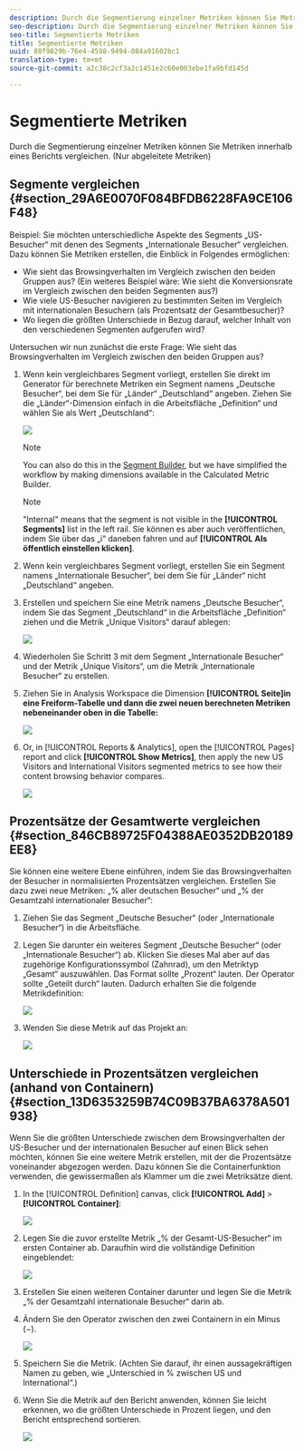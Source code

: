 ```yaml
---
description: Durch die Segmentierung einzelner Metriken können Sie Metriken innerhalb eines Berichts vergleichen. (Nur abgeleitete Metriken)
seo-description: Durch die Segmentierung einzelner Metriken können Sie Metriken innerhalb eines Berichts vergleichen. (Nur abgeleitete Metriken)
seo-title: Segmentierte Metriken
title: Segmentierte Metriken
uuid: 88f9829b-76e4-4598-9494-084a91602bc1
translation-type: tm+mt
source-git-commit: a2c38c2cf3a2c1451e2c60e003ebe1fa9bfd145d

---
```



# Segmentierte Metriken

Durch die Segmentierung einzelner Metriken können Sie Metriken innerhalb eines Berichts vergleichen. (Nur abgeleitete Metriken)

## Segmente vergleichen {#section_29A6E0070F084BFDB6228FA9CE106F48}

Beispiel: Sie möchten unterschiedliche Aspekte des Segments „US-Besucher“ mit denen des Segments „Internationale Besucher“ vergleichen. Dazu können Sie Metriken erstellen, die Einblick in Folgendes ermöglichen:

* Wie sieht das Browsingverhalten im Vergleich zwischen den beiden Gruppen aus? (Ein weiteres Beispiel wäre: Wie sieht die Konversionsrate im Vergleich zwischen den beiden Segmenten aus?)
* Wie viele US-Besucher navigieren zu bestimmten Seiten im Vergleich mit internationalen Besuchern (als Prozentsatz der Gesamtbesucher)?
* Wo liegen die größten Unterschiede in Bezug darauf, welcher Inhalt von den verschiedenen Segmenten aufgerufen wird?

Untersuchen wir nun zunächst die erste Frage: Wie sieht das Browsingverhalten im Vergleich zwischen den beiden Gruppen aus?

1. Wenn kein vergleichbares Segment vorliegt, erstellen Sie direkt im Generator für berechnete Metriken ein Segment namens „Deutsche Besucher“, bei dem Sie für „Länder“ „Deutschland“ angeben. Ziehen Sie die „Länder“-Dimension einfach in die Arbeitsfläche „Definition“ und wählen Sie als Wert „Deutschland“:

   ![](assets/segment-from-dimension.png)

   >[!NOTE]
   >
   >You can also do this in the [Segment Builder](https://marketing.adobe.com/resources/help/en_US/analytics/segment/seg_build.html), but we have simplified the workflow by making dimensions available in the Calculated Metric Builder.

   >[!NOTE]
   >
   >"Internal" means that the segment is not visible in the **[!UICONTROL Segments]** list in the left rail. Sie können es aber auch veröffentlichen, indem Sie über das „i“ daneben fahren und auf **[!UICONTROL Als öffentlich einstellen klicken]**.

1. Wenn kein vergleichbares Segment vorliegt, erstellen Sie ein Segment namens „Internationale Besucher“, bei dem Sie für „Länder“ nicht „Deutschland“ angeben.
1. Erstellen und speichern Sie eine Metrik namens „Deutsche Besucher“, indem Sie das Segment „Deutschland“ in die Arbeitsfläche „Definition“ ziehen und die Metrik „Unique Visitors“ darauf ablegen:

   ![](assets/german-visitors.png)

1. Wiederholen Sie Schritt 3 mit dem Segment „Internationale Besucher“ und der Metrik „Unique Visitors“, um die Metrik „Internationale Besucher“ zu erstellen.
1. Ziehen Sie in Analysis Workspace die Dimension **[!UICONTROL Seite]in eine Freiform-Tabelle und dann die zwei neuen berechneten Metriken nebeneinander oben in die Tabelle:**

   ![](assets/workspace-pages.png)

1. Or, in [!UICONTROL Reports &amp; Analytics], open the [!UICONTROL Pages] report and click **[!UICONTROL Show Metrics]**, then apply the new US Visitors and International Visitors segmented metrics to see how their content browsing behavior compares.

   ![](assets/pages-report.png)

## Prozentsätze der Gesamtwerte vergleichen {#section_846CB89725F04388AE0352DB20189EE8}

Sie können eine weitere Ebene einführen, indem Sie das Browsingverhalten der Besucher in normalisierten Prozentsätzen vergleichen. Erstellen Sie dazu zwei neue Metriken: „% aller deutschen Besucher“ und „% der Gesamtzahl internationaler Besucher“:

1. Ziehen Sie das Segment „Deutsche Besucher“ (oder „Internationale Besucher“) in die Arbeitsfläche.
1. Legen Sie darunter ein weiteres Segment „Deutsche Besucher“ (oder „Internationale Besucher“) ab. Klicken Sie dieses Mal aber auf das zugehörige Konfigurationssymbol (Zahnrad), um den Metriktyp „Gesamt“ auszuwählen. Das Format sollte „Prozent“ lauten. Der Operator sollte „Geteilt durch“ lauten. Dadurch erhalten Sie die folgende Metrikdefinition:

   ![](assets/cm_metric_total.png)

1. Wenden Sie diese Metrik auf das Projekt an:

   ![](assets/cm_percent_total.png)

## Unterschiede in Prozentsätzen vergleichen (anhand von Containern) {#section_13D6353259B74C09B37BA6378A501938}

Wenn Sie die größten Unterschiede zwischen dem Browsingverhalten der US-Besucher und der internationalen Besucher auf einen Blick sehen möchten, können Sie eine weitere Metrik erstellen, mit der die Prozentsätze voneinander abgezogen werden. Dazu können Sie die Containerfunktion verwenden, die gewissermaßen als Klammer um die zwei Metriksätze dient.

1. In the [!UICONTROL Definition] canvas, click **[!UICONTROL Add]** &gt; **[!UICONTROL Container]**:

   ![](assets/cm_add_container.png)

1. Legen Sie die zuvor erstellte Metrik „% der Gesamt-US-Besucher“ im ersten Container ab. Daraufhin wird die vollständige Definition eingeblendet:

   ![](assets/cm_container_us.png)

1. Erstellen Sie einen weiteren Container darunter und legen Sie die Metrik „% der Gesamtzahl internationale Besucher“ darin ab.
1. Ändern Sie den Operator zwischen den zwei Containern in ein Minus (−).

   ![](assets/cm_container_intl.png)

1. Speichern Sie die Metrik. (Achten Sie darauf, ihr einen aussagekräftigen Namen zu geben, wie „Unterschied in % zwischen US und International“.)
1. Wenn Sie die Metrik auf den Bericht anwenden, können Sie leicht erkennen, wo die größten Unterschiede in Prozent liegen, und den Bericht entsprechend sortieren.

   ![](assets/cm_diff_percent.png)

